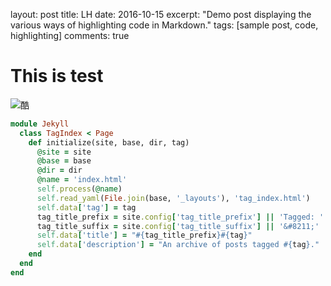 layout: post
title: LH
date: 2016-10-15
excerpt: "Demo post displaying the various ways of highlighting code in Markdown."
tags: [sample post, code, highlighting]
comments: true

# This is test

 ![酷](https://ss0.bdstatic.com/94oJfD_bAAcT8t7mm9GUKT-xh_/timg?image&quality=100&size=b4000_4000&sec=1476504255&di=6a74366efe0021c038b02fbe300ee825&src=http://pic.qiantucdn.com/58pic/18/19/58/56G58PIChHS_1024.JPG)

```ruby
module Jekyll
  class TagIndex < Page
    def initialize(site, base, dir, tag)
      @site = site
      @base = base
      @dir = dir
      @name = 'index.html'
      self.process(@name)
      self.read_yaml(File.join(base, '_layouts'), 'tag_index.html')
      self.data['tag'] = tag
      tag_title_prefix = site.config['tag_title_prefix'] || 'Tagged: '
      tag_title_suffix = site.config['tag_title_suffix'] || '&#8211;'
      self.data['title'] = "#{tag_title_prefix}#{tag}"
      self.data['description'] = "An archive of posts tagged #{tag}."
    end
  end
end
```

